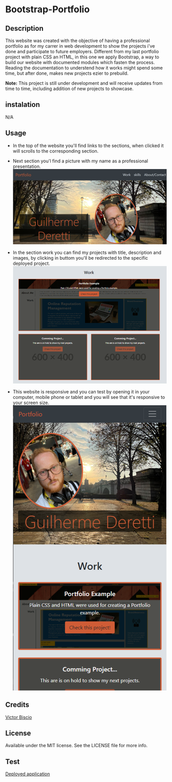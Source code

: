 # Bootstrap-Portfolio

## Description

This website was created with the objective of having a professional portfolio as for my carrer in web development to show the projects i've done and participate to future employers.
Different from my last portfolio project with plain CSS an HTML, in this one we apply Bootstrap, a way to build our website with documented modules which fasten the process. Reading the documentation to understend how it works might spend some time, but after done, makes new projects ezier to prebuild.

**Note:** This project is still under development and will receive updates from time to time, including addition of new projects to showcase.

## instalation

N/A

## Usage

* In the top of the website you'll find links to the sections, when clicked it will scrolls to the corresponding section.

* Next section you'l find a picture with my name as a professional presentation.
![Nav and picture](./images/rm1.png)

* In the section work you can find my projects with title, description and images, by clicking in buttom you'll be redirected to the specific deployed project.
![Work section](./images/rm2.png)

* This website is responsive and you can test by opening it in your computer, mobile phone or tablet and you will see that it's responsive to your screen size.
![Mobile Version](./images/rm3.png)

## Credits

[Victor Biscio](https://github.com/reinkaoss)

## License

Available under the MIT license. See the LICENSE file for more info.

## Test

[Deployed application](https://guilhermederetti.github.io/Bootstrap-Portfolio/)